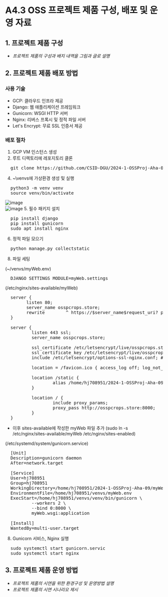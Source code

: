 # A4.3 OSS 프로젝트 제품 구성, 배포 및 운영 자료  

## 1. 프로젝트 제품 구성

- *프로젝트 제품의 구성과 배치 내역을 그림과 글로 설명*  
  
## 2. 프로젝트 제품 배포 방법  
### 사용 기술
- GCP: 클라우드 인프라 제공
- Django: 웹 애플리케이션 프레임워크
- Gunicorn: WSGI HTTP 서버
- Nginx: 리버스 프록시 및 정적 파일 서버
- Let's Encrypt: 무료 SSL 인증서 제공

### 배포 절차
1. GCP VM 인스턴스 생성
2. 루트 디렉토리에 레포지토리 클론
<pre>
  git clone https://github.com/CSID-DGU/2024-1-OSSProj-Aha-09.git
</pre>
4. ~\venvs에 가상환경 생성 및 실행
<pre>
  python3 -m venv venv
  source venv/bin/activate
</pre>
![image](https://github.com/CSID-DGU/2024-1-OSSProj-Aha-09/assets/137899379/36f8c87a-3c59-4cbb-85d0-d76da62fba5d)<br>
![image](https://github.com/CSID-DGU/2024-1-OSSProj-Aha-09/assets/137899379/6ab2cc79-824c-45f1-b903-5b1d6d53cd30)
5. 필수 패키지 설치
<pre>
  pip install django
  pip install gunicorn
  sudo apt install nginx
</pre>
6. 정적 파일 모으기
<pre>
  python manage.py collectstatic
</pre>
8. 파일 세팅<br>

(~/venvs/myWeb.env)
<pre>
  DJANGO_SETTINGS_MODULE=myWeb.settings
</pre>

(/etc/nginx/sites-available/myWeb)
<pre>
  server {
        listen 80;
        server_name osspcrops.store;
        rewrite        ^ https://$server_name$request_uri? permanent;
  }
  
  server {
          listen 443 ssl;
          server_name osspcrops.store;
  
          ssl_certificate /etc/letsencrypt/live/osspcrops.store/fullchain.pem; # managed by Certbot
          ssl_certificate_key /etc/letsencrypt/live/osspcrops.store/privkey.pem; # managed by Certbot
          include /etc/letsencrypt/options-ssl-nginx.conf; # managed by Certbot
  
          location = /favicon.ico { access_log off; log_not_found off; }
  
          location /static {
                  alias /home/hj708951/2024-1-OSSProj-Aha-09/myWeb/static;
          }
  
          location / {
                  include proxy_params;
                  proxy_pass http://osspcrops.store:8000;
          }
  }
</pre>
* 이후 sites-available에 작성한 myWeb 파일 추가 (sudo ln -s /etc/nginx/sites-available/myWeb /etc/nginx/sites-enabled)

(/etc/systemd/system/gunicorn.service)
<pre>
  [Unit]
  Description=gunicorn daemon
  After=network.target
  
  [Service]
  User=hj708951
  Group=hj708951
  WorkingDirectory=/home/hj708951/2024-1-OSSProj-Aha-09/myWeb
  EnvironmentFile=/home/hj708951/venvs/myWeb.env
  ExecStart=/home/hj708951/venvs/venv/bin/gunicorn \
          --workers 2 \
          --bind 0:8000 \
          myWeb.wsgi:application
  
  [Install]
  WantedBy=multi-user.target
</pre>

8. Gunicorn 서비스, Nginx 실행
<pre>
  sudo systemctl start gunicorn.servic
  sudo systemctl start nginx
</pre>


## 3. 프로젝트 제품 운영 방법  

- *프로젝트 제품의 시연을 위한 환경구성 및 운영방법 설명*
- *프로젝트 제품의 시연 시나리오 제시*  
